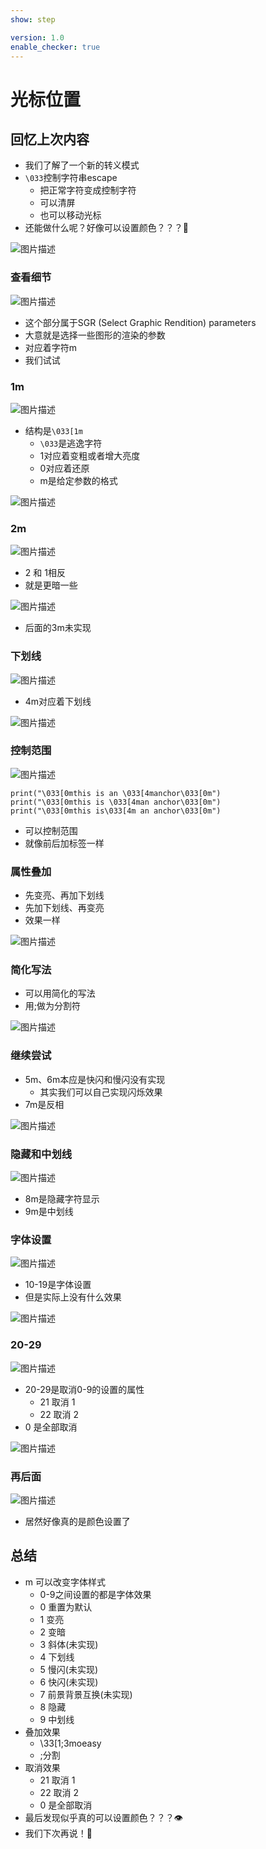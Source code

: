 ```yaml
---
show: step

version: 1.0
enable_checker: true
---
```


# 光标位置

## 回忆上次内容

- 我们了解了一个新的转义模式
- `\033`控制字符串escape
	- 把正常字符变成控制字符
	- 可以清屏
	- 也可以移动光标
- 还能做什么呢？好像可以设置颜色？？？🤔

![图片描述](https://doc.shiyanlou.com/courses/uid1190679-20210225-1614215584015)

### 查看细节

![图片描述](https://doc.shiyanlou.com/courses/uid1190679-20210314-1615719957717)

- 这个部分属于SGR (Select Graphic Rendition) parameters
- 大意就是选择一些图形的渲染的参数
- 对应着字符m
- 我们试试

### 1m

![图片描述](https://doc.shiyanlou.com/courses/uid1190679-20210813-1628839915490)

- 结构是`\033[1m`
	- `\033`是逃逸字符
	- 1对应着变粗或者增大亮度
	- 0对应着还原
	- m是给定参数的格式

![图片描述](https://doc.shiyanlou.com/courses/uid1190679-20210813-1628840043823)

### 2m
![图片描述](https://doc.shiyanlou.com/courses/uid1190679-20210813-1628840134160)

- 2 和 1相反
- 就是更暗一些


![图片描述](https://doc.shiyanlou.com/courses/uid1190679-20210813-1628840107761)

- 后面的3m未实现
### 下划线

![图片描述](https://doc.shiyanlou.com/courses/uid1190679-20210813-1628840235860)

- 4m对应着下划线

![图片描述](https://doc.shiyanlou.com/courses/uid1190679-20210813-1628840244707)

### 控制范围

![图片描述](https://doc.shiyanlou.com/courses/uid1190679-20210813-1628840324734)

```
print("\033[0mthis is an \033[4manchor\033[0m")
print("\033[0mthis is \033[4man anchor\033[0m")
print("\033[0mthis is\033[4m an anchor\033[0m")
```

- 可以控制范围
- 就像前后加标签一样

### 属性叠加


- 先变亮、再加下划线
- 先加下划线、再变亮
- 效果一样

![图片描述](https://doc.shiyanlou.com/courses/uid1190679-20210813-1628840883073)

### 简化写法

- 可以用简化的写法
- 用;做为分割符

![图片描述](https://doc.shiyanlou.com/courses/uid1190679-20210813-1628840930988)

### 继续尝试

- 5m、6m本应是快闪和慢闪没有实现
	- 其实我们可以自己实现闪烁效果
- 7m是反相

![图片描述](https://doc.shiyanlou.com/courses/uid1190679-20210813-1628841041350)

### 隐藏和中划线

![图片描述](https://doc.shiyanlou.com/courses/uid1190679-20210813-1628841116014)

- 8m是隐藏字符显示
- 9m是中划线

### 字体设置

![图片描述](https://doc.shiyanlou.com/courses/uid1190679-20210314-1615724420471)

- 10-19是字体设置
- 但是实际上没有什么效果


![图片描述](https://doc.shiyanlou.com/courses/uid1190679-20210314-1615724429099)

### 20-29

![图片描述](https://doc.shiyanlou.com/courses/uid1190679-20210314-1615724638067)

- 20-29是取消0-9的设置的属性
	- 21 取消 1
	- 22 取消 2 
- 0 是全部取消

![图片描述](https://doc.shiyanlou.com/courses/uid1190679-20210813-1628841371040)

### 再后面

![图片描述](https://doc.shiyanlou.com/courses/uid1190679-20210314-1615724727019)

- 居然好像真的是颜色设置了


## 总结
- m 可以改变字体样式
	- 0-9之间设置的都是字体效果
	- 0 重置为默认
	- 1 变亮
	- 2 变暗
	- 3 斜体(未实现)
	- 4 下划线
	- 5 慢闪(未实现)
	- 6 快闪(未实现)
	- 7 前景背景互换(未实现)
	- 8 隐藏
	- 9 中划线
- 叠加效果
	- \33[1;3moeasy
	- ;分割
- 取消效果
	- 21 取消 1
	- 22 取消 2 
	- 0 是全部取消
- 最后发现似乎真的可以设置颜色？？？👁
- 我们下次再说！👋